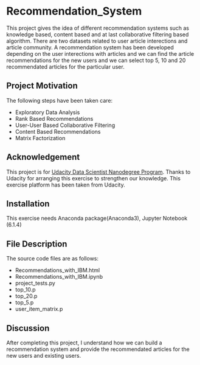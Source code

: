 # Recommendation_System

This project gives the idea of different recommendation systems such as knowledge based, content based and at last collaborative filtering based algorithm. There are two datasets related to user article interections and article community. A recommendation system has been developed depending on the user interections with articles and we can find the article recommendations for the new users and we can select top 5, 10 and 20 recommendated articles for the particular user. 

## Project Motivation
The following steps have been taken care: 
- Exploratory Data Analysis
- Rank Based Recommendations
- User-User Based Collaborative Filtering
- Content Based Recommendations 
- Matrix Factorization


## Acknowledgement
This project is for [Udacity Data Scientist Nanodegree Program](https://www.udacity.com/course/data-scientist-nanodegree--nd025). Thanks to Udacity for arranging this exercise to strengthen our knowledge. This exercise platform has been taken from Udacity.
## Installation
This exercise needs Anaconda package(Anaconda3), Jupyter Notebook (6.1.4)

## File Description
The source code files are as follows:
- Recommendations_with_IBM.html
- Recommendations_with_IBM.ipynb
- project_tests.py
- top_10.p
- top_20.p
- top_5.p
- user_item_matrix.p


## Discussion
After completing this project, I understand how we can build a recommendation system and provide the recommendated articles for the new users and existing users.


